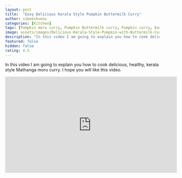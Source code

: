 ```yaml
---
layout: post
title:  "Easy Delicious Kerala Style Pumpkin Buttermilk Curry"
author: sibeeshvenu
categories: [Kitchen]
tags: [Pumpkin moru curry, Pumpkin Buttermilk curry, Pumpkin curry, Easy moru curry, Delicious moru curry, Kerala style curry, Kerala style recipe, Kerala style moru curry, Easy and Healthy Kerala recipe, Simple moru curry, Njan Oru Malayali,  Germaniyile Nalukal, Germany,Malayali in Germany, Indians in Germany, Keralite in Germany, Malayalees in Germany, Malayali in France, sibeeshpassion.com, sibeeshvenu.com, njanorumalayali.com]
image: assets/images/Delicious-Kerala-Style-Pumpkin-with-Buttermilk-Curry.webp
description: "In this video I am going to explain you how to cook delicious, healthy, kerala style Mathanga moru curry. I hope you will like this video."
featured: false
hidden: false
rating: 4.5
---
```


In this video I am going to explain you how to cook delicious, healthy, kerala style Mathanga moru curry. I hope you will like this video.

<iframe width="560" height="315" src="https://www.youtube.com/embed/cljmtvi8vXY" frameborder="0" allow="accelerometer; autoplay; encrypted-media; gyroscope; picture-in-picture" allowfullscreen></iframe>
